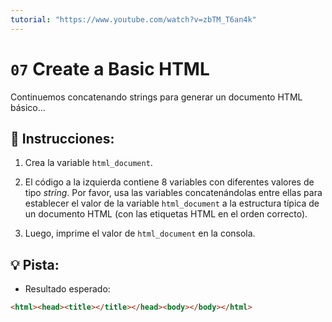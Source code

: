 ```yaml
---
tutorial: "https://www.youtube.com/watch?v=zbTM_T6an4k"
---
```


# `07` Create a Basic HTML

Continuemos concatenando strings para generar un documento HTML básico...

## 📝 Instrucciones:

1. Crea la variable `html_document`.

2. El código a la izquierda contiene 8 variables con diferentes valores de tipo *string*. Por favor, usa las variables concatenándolas entre ellas para establecer el valor de la variable `html_document` a la estructura típica de un documento HTML (con las etiquetas HTML en el orden correcto).

3. Luego, imprime el valor de `html_document` en la consola.

## 💡 Pista:

+ Resultado esperado: 

```html
<html><head><title></title></head><body></body></html>
```

